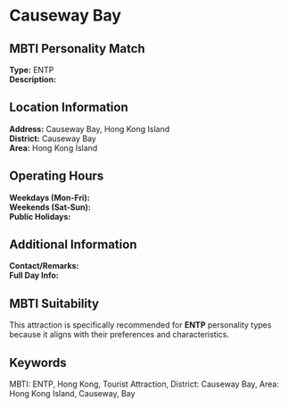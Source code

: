# Causeway Bay

## MBTI Personality Match
**Type:** ENTP  
**Description:** 

## Location Information
**Address:** Causeway Bay, Hong Kong Island  
**District:** Causeway Bay  
**Area:** Hong Kong Island

## Operating Hours
**Weekdays (Mon-Fri):**   
**Weekends (Sat-Sun):**   
**Public Holidays:** 

## Additional Information
**Contact/Remarks:**   
**Full Day Info:** 

## MBTI Suitability
This attraction is specifically recommended for **ENTP** personality types because it aligns with their preferences and characteristics.

## Keywords
MBTI: ENTP, Hong Kong, Tourist Attraction, District: Causeway Bay, Area: Hong Kong Island, Causeway, Bay
